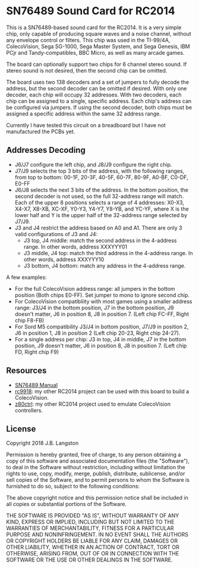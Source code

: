 # SN76489 Sound Card for RC2014

This is a SN76489-based sound card for the RC2014.  It is a very simple chip, only capable of producing square waves and a noise channel, without any envelope control or filters. This chip was used in the TI-99/4A, ColecoVision, Sega SG-1000, Sega Master System, and Sega Genesis, IBM PCjr and Tandy-compatibles, BBC Micro, as well as many arcade games.

The board can optionally support two chips for 6 channel stereo sound.  If stereo sound is not desired, then the second chip can be omitted.  

The board uses two 138 decoders and a set of jumpers to fully decode the address, but the second decoder can be omitted if desired.  With only one decoder, each chip will occupy 32 addresses.  With two decoders, each chip can be assigned to a single, specific address.  Each chip's address can be configured via jumpers.  If using the second decoder, both chips must be assigned a specific address within the same 32 address range.

Currently I have tested this circuit on a breadboard but I have not manufactured the PCBs yet.

## Addresses Decoding

- J6/J7 configure the left chip, and J8/J9 configure the right chip.
- J7/J9 selects the top 3 bits of the address, with the following ranges, from top to bottom: 00-1F, 20-3F, 40-5F, 60-7F, 80-9F, A0-BF, C0-DF, E0-FF
- J6/J8 selects the next 3 bits of the address. In the bottom position, the second decoder is not used, so the full 32-address range will match. Each of the upper 8 positions selects a range of 4 addresses: X0-X3, X4-X7, X8-XB, XC-XF, Y0-Y3, Y4-Y7, Y8-YB, and YC-YF, where X is the lower half and Y is the upper half of the 32-address range selected by J7/J9.
- J3 and J4 restrict the address based on A0 and A1. There are only 3 valid configurations of J3 and J4:
    - J3 top, J4 middle: match the second address in the 4-address range. In other words, address XXXYYY01
    - J3 middle, J4 top: match the third address in the 4-address range. In other words, address XXXYYY10
    - J3 bottom, J4 bottom: match any address in the 4-address range.

A few examples:

- For the full ColecoVision address range: all jumpers in the bottom position (Both chips E0-FF). Set jumper to mono to ignore second chip.
- For ColecoVision compatibliity with most games using a smaller address range:  J3/J4 in the bottom position, J7 in the bottom position, J9 doesn't matter, J6 in position 8, J8 in position 7.  (Left chip FC-FF, Right chip F8-FB)
- For Sord M5 compatibility J3/J4 in bottom position, J7/J9 in position 2, J6 in position 1, J8 in position 2 (Left chip 20-23, Right chip 24-27).
- For a single address per chip: J3 in top, J4 in middle, J7 in the bottom position, J9 doesn't matter, J6 in position 8, J8 in position 7.  (Left chip FD, Right chip F9)

## Resources

- [SN76489 Manual](http://www.vgmpf.com/Wiki/images/7/78/SN76489AN_-_Manual.pdf)
- [rc9918](https://github.com/jblang/rc9918): my other RC2014 project can be used with this board to build a ColecoVision.
- [z80ctrl](https://github.com/jblang/z80ctrl): my other RC2014 project used to emulate ColecoVision controllers.

## License

Copyright 2018 J.B. Langston

Permission is hereby granted, free of charge, to any person obtaining a copy of this software and associated documentation files (the "Software"), to deal in the Software without restriction, including without limitation the rights to use, copy, modify, merge, publish, distribute, sublicense, and/or sell copies of the Software, and to permit persons to whom the Software is furnished to do so, subject to the following conditions:

The above copyright notice and this permission notice shall be included in all copies or substantial portions of the Software.

THE SOFTWARE IS PROVIDED "AS IS", WITHOUT WARRANTY OF ANY KIND, EXPRESS OR IMPLIED, INCLUDING BUT NOT LIMITED TO THE WARRANTIES OF MERCHANTABILITY, FITNESS FOR A PARTICULAR PURPOSE AND NONINFRINGEMENT. IN NO EVENT SHALL THE AUTHORS OR COPYRIGHT HOLDERS BE LIABLE FOR ANY CLAIM, DAMAGES OR OTHER LIABILITY, WHETHER IN AN ACTION OF CONTRACT, TORT OR OTHERWISE, ARISING FROM, OUT OF OR IN CONNECTION WITH THE SOFTWARE OR THE USE OR OTHER DEALINGS IN THE SOFTWARE.
